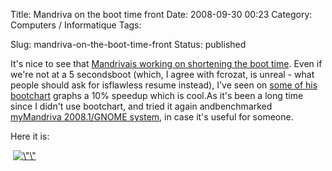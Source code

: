 Title: Mandriva on the boot time front
Date: 2008-09-30 00:23
Category: Computers / Informatique
Tags:

Slug: mandriva-on-the-boot-time-front
Status: published

It's nice to see that [Mandrivais working on shortening the boot time](\%22http://blog.crozat.net/2008/09/improving-boot-time-on-general-linux.html\%22). Even if we're not at a 5 secondsboot (which, I agree with fcrozat, is unreal - what people should ask for isflawless resume instead), I've seen on [some of his](\%22http://people.mandriva.com/%7Efcrozat/bootchart/\%22) [bootchart](\%22http://www.bootchart.org/\%22) graphs a 10% speedup which is cool.As it's been a long time since I didn't use bootchart, and tried it again andbenchmarked [myMandriva 2008.1/GNOME system](\%22http://hardware4linux.info/system/3032/\%22), in case it's useful for someone.

Here it is:

 [![\\"\\"](\%22/public/mandriva/.bootchart_m.jpg\%22 "\"Bootchart")](\%22/public/mandriva/bootchart.png\%22)
